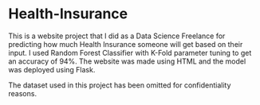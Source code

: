 # Health-Insurance
This is a website project that I did as a Data Science Freelance for predicting how much Health Insurance someone will get based on their input. I used Random Forest Classifier with K-Fold parameter tuning to get an accuracy of 94%. The website was made using HTML and the model was deployed using Flask.

The dataset used in this project has been omitted for confidentiality reasons.
